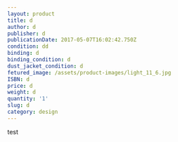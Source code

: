 ```yaml
---
layout: product
title: d
author: d
publisher: d
publicationDate: 2017-05-07T16:02:42.750Z
condition: dd
binding: d
binding_condition: d
dust_jacket_condition: d
fetured_image: /assets/product-images/light_11_6.jpg
ISBN: d
price: d
weight: d
quantity: '1'
slug: d
category: design
---
```

test
